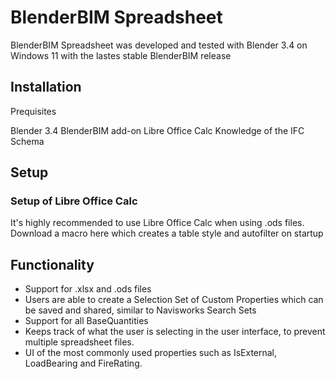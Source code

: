 # BlenderBIM Spreadsheet

BlenderBIM Spreadsheet was developed and tested with Blender 3.4 on Windows 11 with the lastes stable BlenderBIM release
## Installation

Prequisites

Blender 3.4
BlenderBIM add-on
Libre Office Calc
Knowledge of the IFC Schema
## Setup 

### Setup of Libre Office Calc
It's highly recommended to use Libre Office Calc when using .ods files.
Download a macro here which creates a table style and autofilter on startup

## Functionality

- Support for .xlsx and .ods files
- Users are able to create a Selection Set of Custom Properties which can be saved and shared, similar to Navisworks Search Sets
- Support for all BaseQuantities
- Keeps track of what the user is selecting in the user interface, to prevent multiple spreadsheet files.
- UI of the most commonly used properties such as IsExternal, LoadBearing and FireRating.